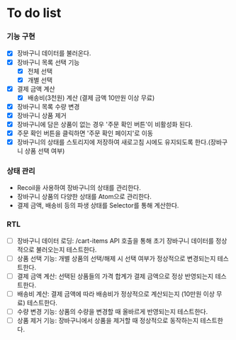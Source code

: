 # To do list

### 기능 구현

- [x] 장바구니 데이터를 불러온다.
- [x] 장바구니 목록 선택 기능
  - [x] 전체 선택
  - [x] 개별 선택
- [x] 결제 금액 계산
  - [x] 배송비(3천원) 계산 (결제 금액 10만원 이상 무료)
- [x] 장바구니 목록 수량 변경
- [x] 장바구니 상품 제거
- [x] 장바구니에 담은 상품이 없는 경우 '주문 확인 버튼'이 비활성화 된다.
- [x] 주문 확인 버튼을 클릭하면 '주문 확인 페이지'로 이동
- [x] 장바구니의 상태를 스토리지에 저장하여 새로고침 시에도 유지되도록 한다.(장바구니 상품 선택 여부)

### 상태 관리

- Recoil을 사용하여 장바구니의 상태를 관리한다.
- 장바구니 상품의 다양한 상태를 Atom으로 관리한다.
- 결제 금액, 배송비 등의 파생 상태를 Selector를 통해 계산한다.

### RTL

- [ ] 장바구니 데이터 로딩: /cart-items API 호출을 통해 초기 장바구니 데이터를 정상적으로 불러오는지 테스트한다.
- [ ] 상품 선택 기능: 개별 상품의 선택/해제 시 선택 여부가 정상적으로 변경되는지 테스트한다.
- [ ] 결제 금액 계산: 선택된 상품들의 가격 합계가 결제 금액으로 정상 반영되는지 테스트한다.
- [ ] 배송비 계산: 결제 금액에 따라 배송비가 정상적으로 계산되는지 (10만원 이상 무료) 테스트한다.
- [ ] 수량 변경 기능: 상품의 수량을 변경할 때 올바르게 반영되는지 테스트한다.
- [ ] 상품 제거 기능: 장바구니에서 상품을 제거할 때 정상적으로 동작하는지 테스트한다.
